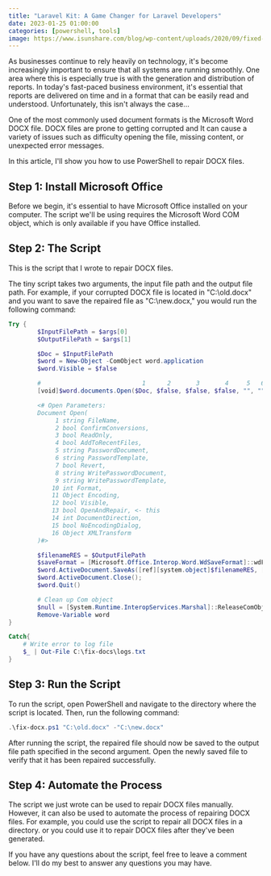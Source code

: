 ```yaml
---
title: "Laravel Kit: A Game Changer for Laravel Developers"
date: 2023-01-25 01:00:00
categories: [powershell, tools]
image: https://www.isunshare.com/blog/wp-content/uploads/2020/09/fixed-microsoft-word-file-corrupted-and-unreadable.png
---
```


As businesses continue to rely heavily on technology, it's become increasingly important to ensure that all systems are running smoothly. One area where this is especially true is with the generation and distribution of reports. In today's fast-paced business environment, it's essential that reports are delivered on time and in a format that can be easily read and understood. Unfortunately, this isn't always the case...

One of the most commonly used document formats is the Microsoft Word DOCX file. DOCX files are prone to getting corrupted and It can cause a variety of issues such as difficulty opening the file, missing content, or unexpected error messages.

In this article, I'll show you how to use PowerShell to repair DOCX files.

## Step 1: Install Microsoft Office

Before we begin, it's essential to have Microsoft Office installed on your computer. The script we'll be using requires the Microsoft Word COM object, which is only available if you have Office installed.

## Step 2: The Script

This is the script that I wrote to repair DOCX files.

The tiny script takes two arguments, the input file path and the output file path. For example, if your corrupted DOCX file is located in "C:\old.docx" and you want to save the repaired file as "C:\new.docx," you would run the following command:

```powershell
Try {
        $InputFilePath = $args[0]
        $OutputFilePath = $args[1]

        $Doc = $InputFilePath
        $word = New-Object -ComObject word.application
        $word.Visible = $false

        #                            1      2       3       4     5   6    7     8   9 10   11     12     13   14    15        16
        [void]$word.documents.Open($Doc, $false, $false, $false, "", "", $true, "", "", 0, $null, $true, $true, 0, $false) #, $null)

        <# Open Parameters:
        Document Open(
	         1 string FileName,
	         2 bool ConfirmConversions,
	         3 bool ReadOnly,
	         4 bool AddToRecentFiles,
	         5 string PasswordDocument,
	         6 string PasswordTemplate,
	         7 bool Revert,
 	         8 string WritePasswordDocument,
	         9 string WritePasswordTemplate,
	        10 int Format,
	        11 Object Encoding,
	        12 bool Visible,
	        13 bool OpenAndRepair, <- this
	        14 int DocumentDirection,
	        15 bool NoEncodingDialog,
	        16 Object XMLTransform
        )#>

        $filenameRES = $OutputFilePath
        $saveFormat = [Microsoft.Office.Interop.Word.WdSaveFormat]::wdFormatDocumentDefault
        $word.ActiveDocument.SaveAs([ref][system.object]$filenameRES, [ref]$saveFormat)
        $word.ActiveDocument.Close();
        $word.Quit()

        # Clean up Com object
        $null = [System.Runtime.InteropServices.Marshal]::ReleaseComObject([System.__ComObject]$word)
        Remove-Variable word
}

Catch{
    # Write error to log file
    $_ | Out-File C:\fix-docs\logs.txt
}
```

## Step 3: Run the Script

To run the script, open PowerShell and navigate to the directory where the script is located. Then, run the following command:

```powershell
.\fix-docx.ps1 "C:\old.docx" -"C:\new.docx"
```

After running the script, the repaired file should now be saved to the output file path specified in the second argument. Open the newly saved file to verify that it has been repaired successfully.

## Step 4: Automate the Process

The script we just wrote can be used to repair DOCX files manually. However, it can also be used to automate the process of repairing DOCX files. For example, you could use the script to repair all DOCX files in a directory. or you could use it to repair DOCX files after they've been generated.

If you have any questions about the script, feel free to leave a comment below. I'll do my best to answer any questions you may have.
